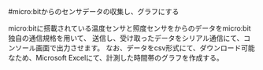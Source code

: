 #micro:bitからのセンサデータの収集し、グラフにする

micro:bitに搭載されている温度センサと照度センサをからのデータをmicro:bit独自の通信規格を用いて、
送信し、受け取ったデータをシリアル通信にて、コンソール画面で出力させます。
なお、データをcsv形式にて、ダウンロード可能なため、Microsoft Excelにて、計測した時間帯のグラフを作成する。
